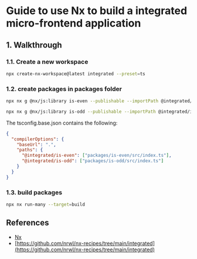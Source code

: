 # Guide to use Nx to build a integrated micro-frontend application

## 1. Walkthrough

### 1.1. Create a new workspace

```bash
npx create-nx-workspace@latest integrated --preset=ts
```

### 1.2. create packages in packages folder

```bash
npx nx g @nx/js:library is-even --publishable --importPath @integrated/is-even --simpleModuleName
```

```bash
npx nx g @nx/js:library is-odd --publishable --importPath @integrated/is-odd --simpleModuleName
```

The tsconfig.base.json contains the following:

```json
{
  "compilerOptions": {
    "baseUrl": ".",
    "paths": {
      "@integrated/is-even": ["packages/is-even/src/index.ts"],
      "@integrated/is-odd": ["packages/is-odd/src/index.ts"]
    }
  }
}
```

### 1.3. build packages

```bash
npx nx run-many --target=build
```

## References

- [Nx](https://nx.dev/)
- [https://github.com/nrwl/nx-recipes/tree/main/integrated](https://github.com/nrwl/nx-recipes/tree/main/integrated)
